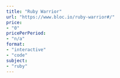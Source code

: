 ```yaml
---
title: "Ruby Warrior"
url: "https://www.bloc.io/ruby-warrior#/"
price: 
- "0"
pricePerPeriod: 
- "n/a"
format: 
- "interactive"
- "code"
subject: 
- "ruby"
---
```

